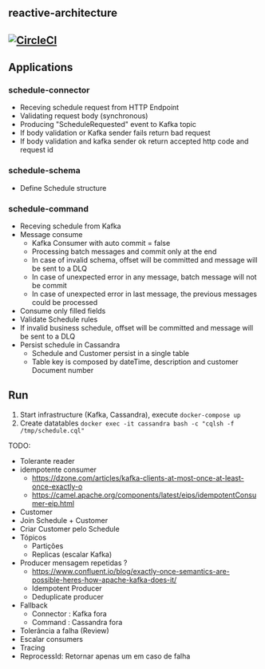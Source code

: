 reactive-architecture
------------------------------------------------------
[![CircleCI](https://circleci.com/gh/emmanuelneri/reactive-microservices/tree/master.svg?style=svg&circle-token=c7c1c9ef3ae5b4148c847e3e554753fd456a6987)](<LINK>)
------------------------------------------------------

## Applications

### schedule-connector
- Receving schedule request from HTTP Endpoint
- Validating request body (synchronous)
- Producing "ScheduleRequested" event to Kafka topic
- If body validation or Kafka sender fails return bad request
- If body validation and kafka sender ok return accepted http code and request id

### schedule-schema
- Define Schedule  structure

### schedule-command
- Receving schedule from Kafka
- Message consume 
  - Kafka Consumer with auto commit = false
  - Processing batch messages and commit only at the end
  - In case of invalid schema, offset will be committed and message will be sent to a DLQ
  - In case of unexpected error in any message, batch message will not be commit 
  - In case of unexpected error in last message, the previous messages could be processed
- Consume only filled fields 
- Validate Schedule rules
 - If invalid business schedule, offset will be committed and message will be sent to a DLQ
- Persist schedule in Cassandra
  - Schedule and Customer persist in a single table
  - Table key is composed by dateTime, description and customer Document number 

## Run

1. Start infrastructure (Kafka, Cassandra), execute ```docker-compose up```
2. Create datatables ```docker exec -it cassandra bash -c "cqlsh -f /tmp/schedule.cql"```


TODO: 


- Tolerante reader
- idempotente consumer
    - https://dzone.com/articles/kafka-clients-at-most-once-at-least-once-exactly-o
    - https://camel.apache.org/components/latest/eips/idempotentConsumer-eip.html
- Customer
- Join Schedule + Customer
- Criar Customer pelo Schedule
- Tópicos
    - Partições
    - Replicas (escalar Kafka)
- Producer mensagem repetidas ?
    - https://www.confluent.io/blog/exactly-once-semantics-are-possible-heres-how-apache-kafka-does-it/
    - Idempotent Producer
    - Deduplicate producer
- Fallback 
  - Connector : Kafka fora
  - Command : Cassandra fora
- Tolerância a falha (Review)
- Escalar consumers
- Tracing
- ReprocessId: Retornar apenas um em caso de falha
